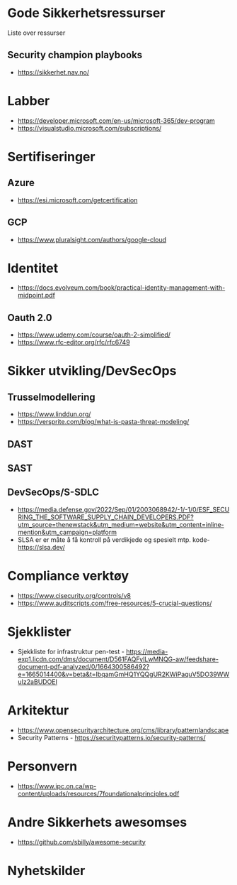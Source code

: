 # Gode Sikkerhetsressurser
Liste over ressurser 


## Security champion playbooks
* https://sikkerhet.nav.no/  


# Labber 
* https://developer.microsoft.com/en-us/microsoft-365/dev-program
* https://visualstudio.microsoft.com/subscriptions/  

# Sertifiseringer

## Azure
* https://esi.microsoft.com/getcertification

## GCP
* https://www.pluralsight.com/authors/google-cloud  

# Identitet 
* https://docs.evolveum.com/book/practical-identity-management-with-midpoint.pdf

## Oauth 2.0 
* https://www.udemy.com/course/oauth-2-simplified/  
* https://www.rfc-editor.org/rfc/rfc6749

# Sikker utvikling/DevSecOps

## Trusselmodellering
* https://www.linddun.org/  
* https://versprite.com/blog/what-is-pasta-threat-modeling/

## DAST

## SAST

## DevSecOps/S-SDLC
* https://media.defense.gov/2022/Sep/01/2003068942/-1/-1/0/ESF_SECURING_THE_SOFTWARE_SUPPLY_CHAIN_DEVELOPERS.PDF?utm_source=thenewstack&utm_medium=website&utm_content=inline-mention&utm_campaign=platform   
* SLSA er er måte å få kontroll på verdikjede og spesielt mtp. kode- https://slsa.dev/ 

# Compliance verktøy 
* https://www.cisecurity.org/controls/v8  
* https://www.auditscripts.com/free-resources/5-crucial-questions/
  
# Sjekklister 
* Sjekkliste for infrastruktur pen-test - https://media-exp1.licdn.com/dms/document/D561FAQFylLwMNQG-aw/feedshare-document-pdf-analyzed/0/1664300586492?e=1665014400&v=beta&t=IbqamGmHQ1YQQgUR2KWiPaquV5DO39WWuIz2aBUDOEI 

# Arkitektur 
* https://www.opensecurityarchitecture.org/cms/library/patternlandscape  
* Security Patterns - https://securitypatterns.io/security-patterns/ 

# Personvern
* https://www.ipc.on.ca/wp-content/uploads/resources/7foundationalprinciples.pdf  

# Andre Sikkerhets awesomses
* https://github.com/sbilly/awesome-security

# Nyhetskilder

